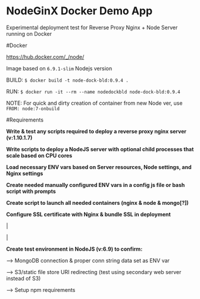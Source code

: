 # NodeGinX Docker Demo App
Experimental deployment test for Reverse Proxy Nginx + Node Server running on Docker

#Docker 

https://hub.docker.com/_/node/

Image based on `6.9.1-slim` Nodejs version

BUILD: `$ docker build -t node-dock-bld:0.9.4 . `

RUN: `$ docker run -it --rm --name nodedockbld node-dock-bld:0.9.4 `

NOTE: For quick and dirty creation of container from new Node ver, use `FROM: node:7-onbuild `


#Requirements

**Write & test any scripts required to deploy a reverse proxy nginx server (v:1.10.1.7)**

**Write scripts to deploy a NodeJS server with optional child processes that scale based on CPU cores**

**Load necessary ENV vars based on Server resources, Node settings, and Nginx settings**

**Create needed manually configured ENV vars in a config js file or bash script with prompts**

**Create script to launch all needed containers (nginx & node & mongo[?])**

**Configure SSL certificate with Nginx & bundle SSL in deployment**

|

|

**Create test environment in NodeJS (v:6.9) to confirm:**

--> MongoDB connection & proper conn string data set as ENV var

--> S3/static file store URI redirecting (test using secondary web server instead of S3)

--> Setup npm requirements

